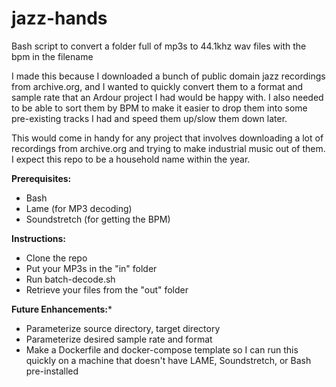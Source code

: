 # jazz-hands
Bash script to convert a folder full of mp3s to 44.1khz wav files with the bpm in the filename

I made this because I downloaded a bunch of public domain jazz recordings from archive.org, and I wanted to quickly convert them to a format and sample rate that an Ardour project I had would be happy with. I also needed to be able to sort them by BPM to make it easier to drop them into some pre-existing tracks I had and speed them up/slow them down later.

This would come in handy for any project that involves downloading a lot of recordings from archive.org and trying to make industrial music out of them. I expect this repo to be a household name within the year.

**Prerequisites:**
- Bash
- Lame (for MP3 decoding)
- Soundstretch (for getting the BPM)

**Instructions:**
- Clone the repo
- Put your MP3s in the "in" folder
- Run batch-decode.sh
- Retrieve your files from the "out" folder

**Future Enhancements:***
- Parameterize source directory, target directory
- Parameterize desired sample rate and format
- Make a Dockerfile and docker-compose template so I can run this quickly on a machine that doesn't have LAME, Soundstretch, or Bash pre-installed
